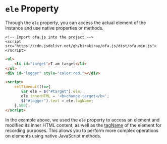 # `ele` Property

Through the `ele` property, you can access the actual element of the instance and use native properties or methods.

<html-viewer>

```
<!-- Import ofa.js into the project -->
<script src="https://cdn.jsdelivr.net/gh/kirakiray/ofa.js/dist/ofa.min.js"></script>
```

```html
<ul>
    <li id="target">I am target</li>
</ul>
<div id="logger" style="color:red;"></div>

<script>
    setTimeout(()=>{
       var ele = $("#target").ele;
       ele.innerHTML = '<b>change target</b>';
       $("#logger").text = ele.tagName;
    },500);
</script>
```

</html-viewer>

In the example above, we used the `ele` property to access an element and modified its inner HTML content, as well as the [tagName](https://developer.mozilla.org/en-US/docs/Web/API/Element/tagName) of the element for recording purposes. This allows you to perform more complex operations on elements using native JavaScript methods.